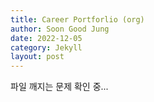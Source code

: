 ```yaml
---
title: Career Portforlio (org)
author: Soon Good Jung
date: 2022-12-05
category: Jekyll
layout: post
---
```


파일 깨지는 문제 확인 중...


